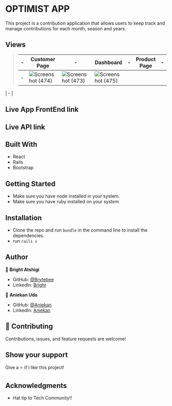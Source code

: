 # OPTIMIST APP

This project is a contribution application that allows users to keep track and manage contributions for each month, season and years.
## Views

> | -   | Customer Page                       | -   | Dashboard                          | -   | Product Page                           | -   |
> | --- | ---------------------------------- | --- | ----------------------------------- | --- | ----------------------------------- | --- |
> | -   | ![Screenshot (474)](https://user-images.githubusercontent.com/87186552/177358517-09cd52ed-8d31-4fe9-85d6-e1269eb6cd8d.png)  | ![Screenshot (473)](https://user-images.githubusercontent.com/87186552/177358307-6495dd0e-7fc1-475e-8897-6dbc4b161bc8.png)  | ![Screenshot (475)](https://user-images.githubusercontent.com/87186552/177358841-92806999-e8a6-481b-83f1-fca50dd25c6a.png)
| -   |

## Live App FrontEnd link

## Live API link


## Built With

- React
- Rails
- Bootstrap

## Getting Started

- Make sure you have node installed in your system.
- Make sure you have ruby installed on your system


## Installation

- Clone the repo and run `bundle` in the command line to install the dependencies.
- run `rails s`

## Author

👤 **Bright Atshigi**

- GitHub: [@Brytebee](https://github.com/brytebee)
- LinkedIn: [Bright]("https://www.linkedin.com/in/brytebee/")
  
👤 **Aniekan Udo**

- GitHub: [@Aniekan](https://github.com/Anny85-code)
- LinkedIn: [Aniekan](https://www.linkedin.com/in/aniekan-udo/)

## 🤝 Contributing

Contributions, issues, and feature requests are welcome!


## Show your support

Give a ⭐️ if I like this project!

## Acknowledgments

- Hat tip to Tech Community!!
